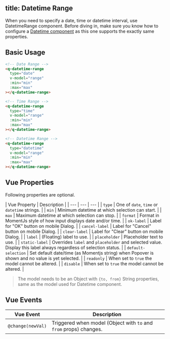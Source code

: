 title: Datetime Range
---

When you need to specify a date, time or datetime interval, use DatetimeRange component.
Before diving in, make sure you know how to configure a [Datetime component](/components/datetime.html) as this one supports the exactly same properties.

<input type="hidden" data-fullpage-demo="form/datetime/range">

## Basic Usage
``` html
<!-- Date Range -->
<q-datetime-range
  type="date"
  v-model="range"
  :min="min"
  :max="max"
></q-datetime-range>

<!-- Time Range -->
<q-datetime-range
  type="time"
  v-model="range"
  :min="min"
  :max="max"
></q-datetime-range>

<!-- Datetime Range -->
<q-datetime-range
  type="datetime"
  v-model="range"
  :min="min"
  :max="max"
></q-datetime-range>
```

## Vue Properties
Following properties are optional.

| Vue Property | Description |
| --- | --- | --- |
| `type` | One of `date`, `time` or `datetime` strings. |
| `min` | Minimum datetime at which selection can start. |
| `max` | Maximum datetime at which selection can stop. |
| `format` | Format in MomentJs style of how input displays date and/or time. |
| `ok-label` | Label for "OK" button on mobile Dialog. |
| `cancel-label` | Label for "Cancel" button on mobile Dialog. |
| `clear-label` | Label for "Clear" button on mobile Dialog. |
| `label` | (Floating) label to use. |
| `placeholder` | Placeholder text to use. |
| `static-label` | Overrides `label` and `placeholder` and selected value. Display this label always regardless of selection status. |
| `default-selection` | Set default date/time (as Momentjs string) when Popover is shown and no value is yet selected. |
| `readonly` | When set to `true` the model cannot be altered. |
| `disable` | When set to `true` the model cannot be altered. |

> The model needs to be an Object with `{to, from}` String properties, same as the model used for Datetime component.

## Vue Events
| Vue Event | Description |
| --- | --- |
| `@change(newVal)` | Triggered when model (Object with `to` and `from` props) changes. |
